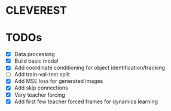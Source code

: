 # CLEVEREST

# TODOs
- [X] Data processing
- [X] Build basic model
- [X] Add coordinate conditioning for object identification/tracking
- [ ] Add train-val-test split
- [X] Add MSE loss for generated images
- [X] Add skip connections
- [X] Vary teacher forcing
- [X] Add first few teacher forced frames for dynamics learning